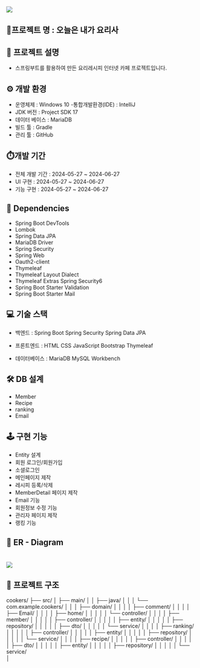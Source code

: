 # <img src="https://github.com/Junsu-Ahn/cookers/assets/132266117/377131c0-ea3d-42a7-bc52-87da88deaac2">

## 🚀프로젝트 명 : 오늘은 내가 요리사

## 📢 프로젝트 설명
 * 스프링부트를 활용하여 만든 요리레시피 인터넷 카페 프로젝트입니다.

## ⚙ 개발 환경
* 운영체제 : Windows 10 -통합개발환경(IDE) : IntelliJ
* JDK 버전 : Project SDK 17
*  데이터 베이스 : MariaDB
*  빌드 툴 : Gradle
*  관리 툴 : GitHub

## ⏱️개발 기간

- 전체 개발 기간 : 2024-05-27 ~ 2024-06-27
- UI 구현 : 2024-05-27 ~ 2024-06-27
- 기능 구현 : 2024-05-27 ~ 2024-06-27

## 🔌 Dependencies
* Spring Boot DevTools
* Lombok
* Spring Data JPA
* MariaDB Driver
* Spring Security
* Spring Web
* Oauth2-client
* Thymeleaf
* Thymeleaf Layout Dialect
* Thymeleaf Extras Spring Security6
* Spring Boot Starter Validation
* Spring Boot Starter Mail

## 💻 기술 스택
* 백엔드
  : Spring Boot
    Spring Security
    Spring Data JPA

* 프론트엔드
  : HTML
    CSS
    JavaScript
    Bootstrap
    Thymeleaf

* 데이터베이스
  : MariaDB
    MySQL Workbench

## 🛠 DB 설계
* Member
* Recipe
* ranking
* Email

## 🕹 구현 기능
* Entity 설계 
* 회원 로그인/회원가입
* 소셜로그인
* 메인페이지 제작
* 레시피 등록/삭제
* MemberDetail 페이지 제작
* Email 기능 
* 회원정보 수정 기능
* 관리자 페이지 제작
* 랭킹 기능 

## 🔗 ER - Diagram
# <img src="https://github.com/Junsu-Ahn/cookers/assets/134615615/8ef42ef8-8c9e-4667-b9f7-9fbc1806cefd">

## 🔗 프로젝트 구조

cookers/
├── src/
│ ├── main/
│ │ ├── java/
│ │ │ └── com.example.cookers/
│ │ │ ├── domain/
│ │ │ │ ├── comment/
│ │ │ │ ├── Email/
│ │ │ │ ├── home/
│ │ │ │ │ └── controller/
│ │ │ │ ├── member/
│ │ │ │ │ ├── controller/
│ │ │ │ │ ├── entity/
│ │ │ │ │ ├── repository/
│ │ │ │ │ ├── dto/
│ │ │ │ │ └── service/
│ │ │ │ ├── ranking/
│ │ │ │ │ ├── controller/
│ │ │ │ │ ├── entity/
│ │ │ │ │ ├── repository/
│ │ │ │ │ └── service/
│ │ │ │ ├── recipe/
│ │ │ │ │ ├── controller/
│ │ │ │ │ ├── dto/
│ │ │ │ │ ├── entity/
│ │ │ │ │ ├── repository/
│ │ │ │ │ └── service/  
│

